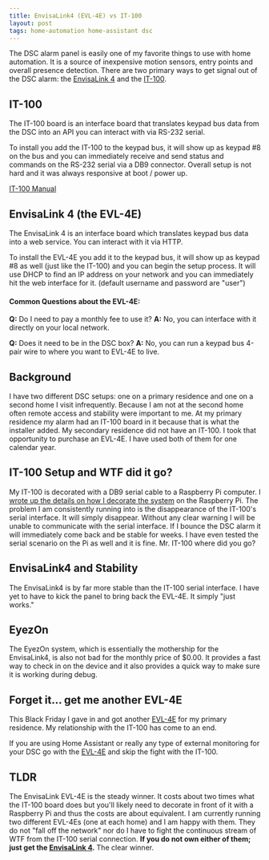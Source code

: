 ```yaml
---
title: EnvisaLink4 (EVL-4E) vs IT-100
layout: post
tags: home-automation home-assistant dsc
---
```


The DSC alarm panel is easily one of my favorite things to use with home automation.  It is a source of inexpensive motion sensors, entry points and overall presence detection.  There are two primary ways to get signal out of the DSC alarm: the [EnvisaLink 4](https://amzn.to/2PpdjLv) and the [IT-100](https://amzn.to/35nSvt8).

## IT-100

The IT-100 board is an interface board that translates keypad bus data from the DSC into an API you can interact with via RS-232 serial.

To install you add the IT-100 to the keypad bus, it will show up as keypad #8 on the bus and you can immediately receive and send status and commands on the RS-232 serial via a DB9 connector.  Overall setup is not hard and it was always responsive at boot / power up.

[IT-100 Manual](https://cms.dsc.com/download.php?t=1&id=16238)

## EnvisaLink 4 (the EVL-4E)

The EnvisaLink 4 is an interface board which translates keypad bus data into a web service.  You can interact with it via HTTP.

To install the EVL-4E you add it to the keypad bus, it will show up as keypad #8 as well (just like the IT-100) and you can begin the setup process.  It will use DHCP to find an IP address on your network and you can immediately hit the web interface for it.  (default username and password are "user")

#### Common Questions about the EVL-4E:

**Q:** Do I need to pay a monthly fee to use it?
**A:** No, you can interface with it directly on your local network.

**Q:** Does it need to be in the DSC box?
**A:** No, you can run a keypad bus 4-pair wire to where you want to EVL-4E to live.

## Background

I have two different DSC setups: one on a primary residence and one on a second home I visit infrequently.  Because I am not at the second home often remote access and stability were important to me.  At my primary residence my alarm had an IT-100 board in it because that is what the installer added.  My secondary residence did not have an IT-100.  I took that opportunity to purchase an EVL-4E.  I have used both of them for one calendar year.

## IT-100 Setup and WTF did it go?

My IT-100 is decorated with a DB9 serial cable to a Raspberry Pi computer.  I [wrote up the details on how I decorate the system](/2019/02/home-assistant-to-dsc-alarm-with-an-it-100/) on the Raspberry Pi.  The problem I am consistently running into is the disappearance of the IT-100's serial interface.  It will simply disappear.  Without any clear warning I will be unable to communicate with the serial interface.  If I bounce the DSC alarm it will immediately come back and be stable for weeks.  I have even tested the serial scenario on the Pi as well and it is fine.  Mr. IT-100 where did you go?

## EnvisaLink4 and Stability

The EnvisaLink4 is by far more stable than the IT-100 serial interface.  I have yet to have to kick the panel to bring back the EVL-4E.  It simply "just works."

## EyezOn

The EyezOn system, which is essentially the mothership for the EnvisaLink4, is also not bad for the monthly price of $0.00.  It provides a fast way to check in on the device and it also provides a quick way to make sure it is working during debug.

## Forget it... get me another EVL-4E

This Black Friday I gave in and got another [EVL-4E](https://amzn.to/2PpdjLv) for my primary residence.  My relationship with the IT-100 has come to an end.

If you are using Home Assistant or really any type of external monitoring for your DSC go with the [EVL-4E](https://amzn.to/2PpdjLv) and skip the fight with the IT-100.

## TLDR

The EnvisaLink EVL-4E is the steady winner.  It costs about two times what the IT-100 board does but you'll likely need to decorate in front of it with a Raspberry Pi and thus the costs are about equivalent.  I am currently running two different EVL-4Es (one at each home) and I am happy with them.  They do not "fall off the network" nor do I have to fight the continuous stream of WTF from the IT-100 serial connection.  **If you do not own either of them; just get the [EnvisaLink 4](https://amzn.to/2PpdjLv).**  The clear winner.